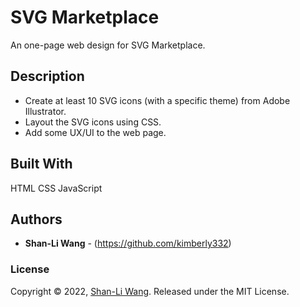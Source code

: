 # SVG Marketplace

An one-page web design for SVG Marketplace.


## Description
- Create at least 10 SVG icons (with a specific theme) from Adobe Illustrator.
- Layout the SVG icons using CSS.
- Add some UX/UI to the web page.


## Built With

HTML CSS JavaScript

## Authors

* **Shan-Li Wang** - (https://github.com/kimberly332)

### License

Copyright © 2022, [Shan-Li Wang](https://github.com/kimberly332).
Released under the MIT License.
